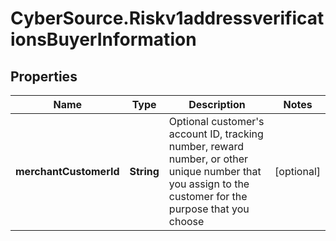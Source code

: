 # CyberSource.Riskv1addressverificationsBuyerInformation

## Properties
Name | Type | Description | Notes
------------ | ------------- | ------------- | -------------
**merchantCustomerId** | **String** | Optional customer's account ID, tracking number, reward number, or other unique number that you assign to the customer for the purpose that you choose  | [optional] 



